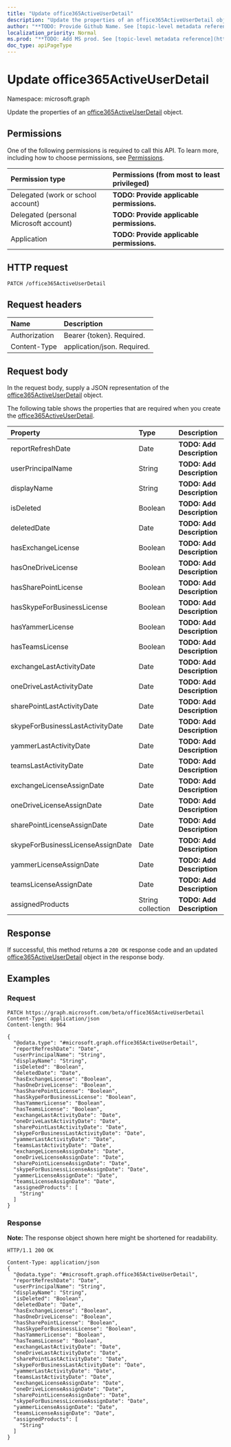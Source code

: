 ```yaml
---
title: "Update office365ActiveUserDetail"
description: "Update the properties of an office365ActiveUserDetail object."
author: "**TODO: Provide Github Name. See [topic-level metadata reference](https://msgo.azurewebsites.net/add/document/guidelines/metadata.html#topic-level-metadata)**"
localization_priority: Normal
ms.prod: "**TODO: Add MS prod. See [topic-level metadata reference](https://msgo.azurewebsites.net/add/document/guidelines/metadata.html#topic-level-metadata)**"
doc_type: apiPageType
---
```


# Update office365ActiveUserDetail
Namespace: microsoft.graph

Update the properties of an [office365ActiveUserDetail](../resources/office365activeuserdetail.md) object.

## Permissions
One of the following permissions is required to call this API. To learn more, including how to choose permissions, see [Permissions](/graph/permissions-reference).

|Permission type|Permissions (from most to least privileged)|
|:---|:---|
|Delegated (work or school account)|**TODO: Provide applicable permissions.**|
|Delegated (personal Microsoft account)|**TODO: Provide applicable permissions.**|
|Application|**TODO: Provide applicable permissions.**|

## HTTP request

<!-- {
  "blockType": "ignored"
}
-->
``` http
PATCH /office365ActiveUserDetail
```

## Request headers
|Name|Description|
|:---|:---|
|Authorization|Bearer {token}. Required.|
|Content-Type|application/json. Required.|

## Request body
In the request body, supply a JSON representation of the [office365ActiveUserDetail](../resources/office365activeuserdetail.md) object.

The following table shows the properties that are required when you create the [office365ActiveUserDetail](../resources/office365activeuserdetail.md).

|Property|Type|Description|
|:---|:---|:---|
|reportRefreshDate|Date|**TODO: Add Description**|
|userPrincipalName|String|**TODO: Add Description**|
|displayName|String|**TODO: Add Description**|
|isDeleted|Boolean|**TODO: Add Description**|
|deletedDate|Date|**TODO: Add Description**|
|hasExchangeLicense|Boolean|**TODO: Add Description**|
|hasOneDriveLicense|Boolean|**TODO: Add Description**|
|hasSharePointLicense|Boolean|**TODO: Add Description**|
|hasSkypeForBusinessLicense|Boolean|**TODO: Add Description**|
|hasYammerLicense|Boolean|**TODO: Add Description**|
|hasTeamsLicense|Boolean|**TODO: Add Description**|
|exchangeLastActivityDate|Date|**TODO: Add Description**|
|oneDriveLastActivityDate|Date|**TODO: Add Description**|
|sharePointLastActivityDate|Date|**TODO: Add Description**|
|skypeForBusinessLastActivityDate|Date|**TODO: Add Description**|
|yammerLastActivityDate|Date|**TODO: Add Description**|
|teamsLastActivityDate|Date|**TODO: Add Description**|
|exchangeLicenseAssignDate|Date|**TODO: Add Description**|
|oneDriveLicenseAssignDate|Date|**TODO: Add Description**|
|sharePointLicenseAssignDate|Date|**TODO: Add Description**|
|skypeForBusinessLicenseAssignDate|Date|**TODO: Add Description**|
|yammerLicenseAssignDate|Date|**TODO: Add Description**|
|teamsLicenseAssignDate|Date|**TODO: Add Description**|
|assignedProducts|String collection|**TODO: Add Description**|



## Response

If successful, this method returns a `200 OK` response code and an updated [office365ActiveUserDetail](../resources/office365activeuserdetail.md) object in the response body.

## Examples

### Request
<!-- {
  "blockType": "request",
  "name": "update_office365activeuserdetail"
}
-->
``` http
PATCH https://graph.microsoft.com/beta/office365ActiveUserDetail
Content-Type: application/json
Content-length: 964

{
  "@odata.type": "#microsoft.graph.office365ActiveUserDetail",
  "reportRefreshDate": "Date",
  "userPrincipalName": "String",
  "displayName": "String",
  "isDeleted": "Boolean",
  "deletedDate": "Date",
  "hasExchangeLicense": "Boolean",
  "hasOneDriveLicense": "Boolean",
  "hasSharePointLicense": "Boolean",
  "hasSkypeForBusinessLicense": "Boolean",
  "hasYammerLicense": "Boolean",
  "hasTeamsLicense": "Boolean",
  "exchangeLastActivityDate": "Date",
  "oneDriveLastActivityDate": "Date",
  "sharePointLastActivityDate": "Date",
  "skypeForBusinessLastActivityDate": "Date",
  "yammerLastActivityDate": "Date",
  "teamsLastActivityDate": "Date",
  "exchangeLicenseAssignDate": "Date",
  "oneDriveLicenseAssignDate": "Date",
  "sharePointLicenseAssignDate": "Date",
  "skypeForBusinessLicenseAssignDate": "Date",
  "yammerLicenseAssignDate": "Date",
  "teamsLicenseAssignDate": "Date",
  "assignedProducts": [
    "String"
  ]
}
```


### Response
**Note:** The response object shown here might be shortened for readability.
<!-- {
  "blockType": "response",
  "truncated": true
}
-->
``` http
HTTP/1.1 200 OK

Content-Type: application/json
{
  "@odata.type": "#microsoft.graph.office365ActiveUserDetail",
  "reportRefreshDate": "Date",
  "userPrincipalName": "String",
  "displayName": "String",
  "isDeleted": "Boolean",
  "deletedDate": "Date",
  "hasExchangeLicense": "Boolean",
  "hasOneDriveLicense": "Boolean",
  "hasSharePointLicense": "Boolean",
  "hasSkypeForBusinessLicense": "Boolean",
  "hasYammerLicense": "Boolean",
  "hasTeamsLicense": "Boolean",
  "exchangeLastActivityDate": "Date",
  "oneDriveLastActivityDate": "Date",
  "sharePointLastActivityDate": "Date",
  "skypeForBusinessLastActivityDate": "Date",
  "yammerLastActivityDate": "Date",
  "teamsLastActivityDate": "Date",
  "exchangeLicenseAssignDate": "Date",
  "oneDriveLicenseAssignDate": "Date",
  "sharePointLicenseAssignDate": "Date",
  "skypeForBusinessLicenseAssignDate": "Date",
  "yammerLicenseAssignDate": "Date",
  "teamsLicenseAssignDate": "Date",
  "assignedProducts": [
    "String"
  ]
}
```

